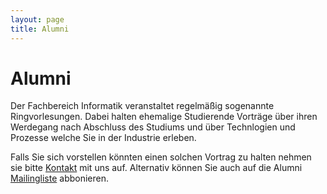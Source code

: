 ```yaml
---
layout: page
title: Alumni
---
```


# Alumni

Der Fachbereich Informatik veranstaltet regelmäßig sogenannte Ringvorlesungen. Dabei halten ehemalige Studierende Vorträge über ihren Werdegang nach Abschluss des Studiums und über Technlogien und Prozesse welche Sie in der Industrie erleben.

Falls Sie sich vorstellen könnten einen solchen Vortrag zu halten nehmen sie bitte [Kontakt](/kontakt) mit uns auf. Alternativ können Sie auch auf die Alumni [Mailingliste](https://www.fsi.uni-tuebingen.de/mailman/listinfo/info-alumni) abbonieren.
